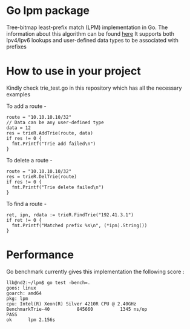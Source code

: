 # Go lpm package 

Tree-bitmap least-prefix match (LPM) implementation in Go. The information about this algorithm can be found [here](https://cseweb.ucsd.edu/~varghese/PAPERS/willpaper.pdf) It supports both Ipv4/Ipv6 lookups and user-defined data types to be associated with prefixes

# How to use in your project 

Kindly check trie_test.go in this repository which has all the necessary examples 

To add a route -

```
route = "10.10.10.10/32"
// Data can be any user-defined type 
data = 12
res = trieR.AddTrie(route, data)
if res != 0 {
  fmt.Printf("Trie add failed\n")
}
```

To delete a route -

```
route = "10.10.10.10/32"
res = trieR.DelTrie(route)
if res != 0 {
  fmt.Printf("Trie delete failed\n")
}
```

To find a route -

```
ret, ipn, rdata := trieR.FindTrie("192.41.3.1")
if ret != 0 {
  fmt.Printf("Matched prefix %s\n", (*ipn).String())
}
```

# Performance 

Go benchmark currently gives this implementation the following score :

```
llb@nd2:~/lpm$ go test -bench=.
goos: linux
goarch: amd64
pkg: lpm
cpu: Intel(R) Xeon(R) Silver 4210R CPU @ 2.40GHz
BenchmarkTrie-40    	  845660	      1345 ns/op
PASS
ok  	lpm	2.156s
```

